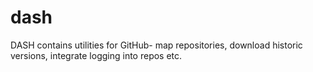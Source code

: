 # dash
DASH contains utilities for GitHub- map repositories, download historic versions, integrate logging into repos etc.
